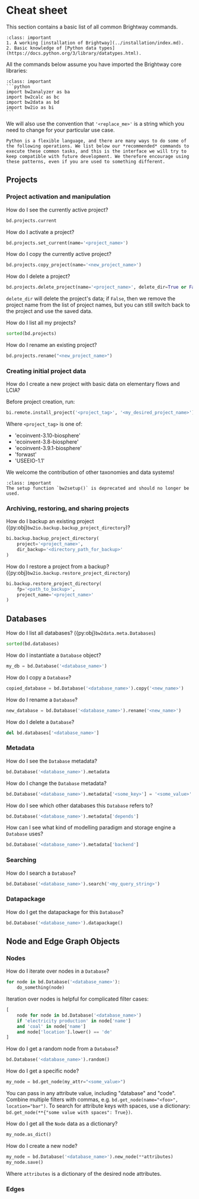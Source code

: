 # Cheat sheet

This section contains a basic list of all common Brightway commands.

```{admonition} Prerequisites
:class: important
1. A working [installation of Brightway](../installation/index.md).
2. Basic knowledge of [Python data types](https://docs.python.org/3/library/datatypes.html).
```

All the commands below assume you have imported the Brightway core libraries:

````{admonition} Assumed imports
:class: important
```python
import bw2analyzer as ba
import bw2calc as bc
import bw2data as bd
import bw2io as bi
```
````

We will also use the convention that `'<replace_me>'` is a string which you need to change for your particular use case.

````{admonition} Assumed imports
Python is a flexible language, and there are many ways to do some of the following operations. We list below our *recommended* commands to execute these common tasks, and this is the interface we will try to keep compatible with future development. We therefore encourage using these patterns, even if you are used to something different.
````

## Projects

### Project activation and manipulation

How do I see the currently active project?

```python
bd.projects.current
```

How do I activate a project?

```python
bd.projects.set_current(name='<project_name>')
```

How do I copy the currently active project?

```python
bd.projects.copy_project(name='<new_project_name>')
```

How do I delete a project?

```python
bd.projects.delete_project(name='<project_name>', delete_dir=True or False)
```

`delete_dir` will delete the project's data; if `False`, then we remove the project name from the list of project names, but you can still switch back to the project and use the saved data.

How do I list all my projects?

```python
sorted(bd.projects)
```

How do I rename an existing project?

```python
bd.projects.rename("<new_project_name>")
```

### Creating initial project data

How do I create a new project with basic data on elementary flows and LCIA?

Before project creation, run:

```python
bi.remote.install_project('<project_tag>', '<my_desired_project_name>')
```

Where `<project_tag>` is one of:

* 'ecoinvent-3.10-biosphere'
* 'ecoinvent-3.8-biosphere'
* 'ecoinvent-3.9.1-biosphere'
* 'forwast'
* 'USEEIO-1.1'

We welcome the contribution of other taxonomies and data systems!

```{admonition} Prerequisites
:class: important
The setup function `bw2setup()` is deprecated and should no longer be used.
```

### Archiving, restoring, and sharing projects

How do I backup an existing project ({py:obj}`bw2io.backup.backup_project_directory`)?

```python
bi.backup.backup_project_directory(
    project='<project_name>',
    dir_backup='<directory_path_for_backup>'
)
```

How do I restore a project from a backup? ({py:obj}`bw2io.backup.restore_project_directory`)

```python
bi.backup.restore_project_directory(
    fp='<path_to_backup>',
    project_name='<project_name>'
)
```

## Databases

How do I list all databases? ({py:obj}`bw2data.meta.Databases`)

```python
sorted(bd.databases)
```

How do I instantiate a `Database` object?

```python
my_db = bd.Database('<database_name>')
```

How do I copy a `Database`?

```python
copied_database = bd.Database('<database_name>').copy('<new_name>')
```

How do I rename a `Database`?

```python
new_database = bd.Database('<database_name>').rename('<new_name>')
```

How do I delete a `Database`?

```python
del bd.databases['<database_name>']
```

### Metadata

How do I see the `Database` metadata?

```python
bd.Database('<database_name>').metadata
```

How do I change the `Database` metadata?

```python
bd.Database('<database_name>').metadata['<some_key>'] = '<some_value>'
```

How do I see which other databases this `Database` refers to?

```python
bd.Database('<database_name>').metadata['depends']
```

How can I see what kind of modelling paradigm and storage engine a `Database` uses?

```python
bd.Database('<database_name>').metadata['backend']
```

### Searching

How do I search a `Database`?

```python
bd.Database('<database_name>').search('<my_query_string>')
```

### Datapackage

How do I get the datapackage for this `Database`?

```python
bd.Database('<database_name>').datapackage()
```

## Node and Edge Graph Objects

### Nodes

How do I iterate over nodes in a `Database`?

```python
for node in bd.Database('<database_name>'):
    do_something(node)
```

Iteration over nodes is helpful for complicated filter cases:

```python
[
    node for node in bd.Database('<database_name>')
    if 'electricity production' in node['name']
    and 'coal' in node['name']
    and node['location'].lower() == 'de'
]
```

How do I get a random node from a `Database`?

```python
bd.Database('<database_name>').random()
```

How do I get a specific node?

```python
my_node = bd.get_node(my_attr="<some_value>")
```

You can pass in any attribute value, including "database" and "code". Combine multiple filters with commas, e.g. `bd.get_node(name="<foo>", location="bar")`. To search for attribute keys with spaces, use a dictionary: `bd.get_node(**{"some value with spaces": True})`.

How do I get all the `Node` data as a dictionary?

```python
my_node.as_dict()
```

How do I create a new node?

```python
my_node = bd.Database('<database_name>').new_node(**attributes)
my_node.save()
```

Where `attributes` is a dictionary of the desired node attributes.

### Edges
